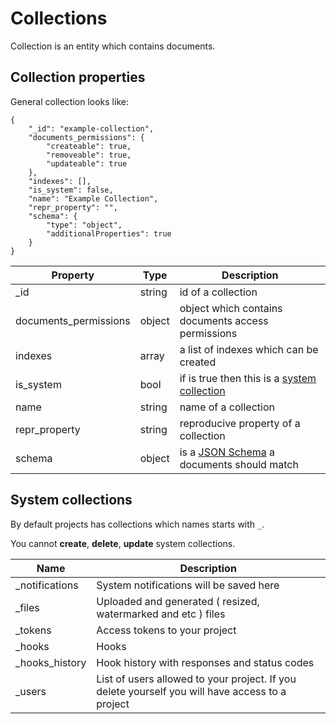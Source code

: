 # Collections

Collection is an entity which contains documents.

## Collection properties

General collection looks like:

    {
        "_id": "example-collection",
        "documents_permissions": {
            "createable": true,
            "removeable": true,
            "updateable": true
        },
        "indexes": [],
        "is_system": false,
        "name": "Example Collection",
        "repr_property": "",
        "schema": {
            "type": "object",
            "additionalProperties": true
        }
    }


Property     | Type          | Description
------------ | ------------- | ------------
_id                   | string | id of a collection
documents_permissions | object | object which contains documents access permissions
indexes               | array  | a list of indexes which can be created
is_system             | bool   | if is true then this is a [system collection](/collections/#system-collections)
name                  | string | name of a collection
repr_property         | string | reproducive property of a collection
schema                | object | is a [JSON Schema](/schemas/) a documents should match

## System collections

By default projects has collections which names starts with `_`.

You cannot **create**, **delete**, **update** system collections.

Name           | Description
-------------- | ------------
_notifications | System notifications will be saved here
_files         | Uploaded and generated ( resized, watermarked and etc ) files
_tokens        | Access tokens to your project
_hooks         | Hooks
_hooks_history | Hook history with responses and status codes
_users         | List of users allowed to your project. If you delete yourself you will have access to a project

